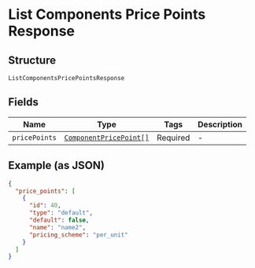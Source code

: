 
# List Components Price Points Response

## Structure

`ListComponentsPricePointsResponse`

## Fields

| Name | Type | Tags | Description |
|  --- | --- | --- | --- |
| `pricePoints` | [`ComponentPricePoint[]`](../../doc/models/component-price-point.md) | Required | - |

## Example (as JSON)

```json
{
  "price_points": [
    {
      "id": 40,
      "type": "default",
      "default": false,
      "name": "name2",
      "pricing_scheme": "per_unit"
    }
  ]
}
```


